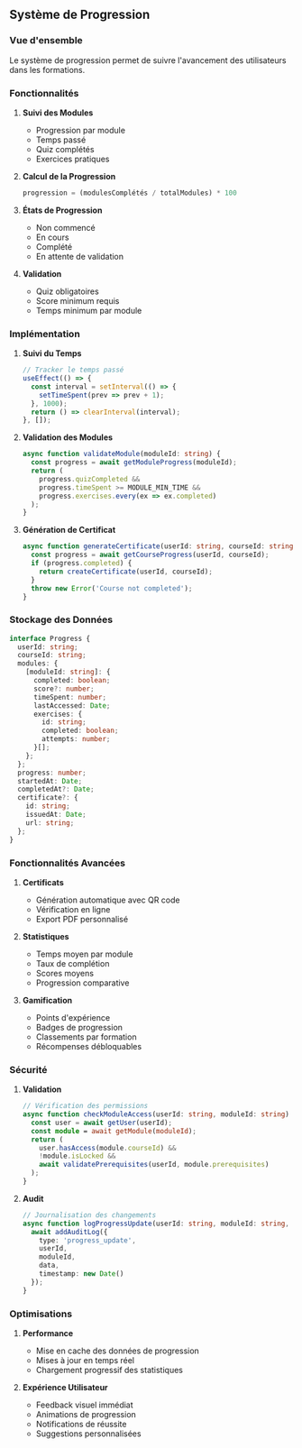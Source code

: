 ## Système de Progression

### Vue d'ensemble

Le système de progression permet de suivre l'avancement des utilisateurs dans les formations.

### Fonctionnalités

1. **Suivi des Modules**
   - Progression par module
   - Temps passé
   - Quiz complétés
   - Exercices pratiques

2. **Calcul de la Progression**
   ```typescript
   progression = (modulesComplétés / totalModules) * 100
   ```

3. **États de Progression**
   - Non commencé
   - En cours
   - Complété
   - En attente de validation

4. **Validation**
   - Quiz obligatoires
   - Score minimum requis
   - Temps minimum par module

### Implémentation

1. **Suivi du Temps**
   ```typescript
   // Tracker le temps passé
   useEffect(() => {
     const interval = setInterval(() => {
       setTimeSpent(prev => prev + 1);
     }, 1000);
     return () => clearInterval(interval);
   }, []);
   ```

2. **Validation des Modules**
   ```typescript
   async function validateModule(moduleId: string) {
     const progress = await getModuleProgress(moduleId);
     return (
       progress.quizCompleted &&
       progress.timeSpent >= MODULE_MIN_TIME &&
       progress.exercises.every(ex => ex.completed)
     );
   }
   ```

3. **Génération de Certificat**
   ```typescript
   async function generateCertificate(userId: string, courseId: string) {
     const progress = await getCourseProgress(userId, courseId);
     if (progress.completed) {
       return createCertificate(userId, courseId);
     }
     throw new Error('Course not completed');
   }
   ```

### Stockage des Données

```typescript
interface Progress {
  userId: string;
  courseId: string;
  modules: {
    [moduleId: string]: {
      completed: boolean;
      score?: number;
      timeSpent: number;
      lastAccessed: Date;
      exercises: {
        id: string;
        completed: boolean;
        attempts: number;
      }[];
    };
  };
  progress: number;
  startedAt: Date;
  completedAt?: Date;
  certificate?: {
    id: string;
    issuedAt: Date;
    url: string;
  };
}
```

### Fonctionnalités Avancées

1. **Certificats**
   - Génération automatique avec QR code
   - Vérification en ligne
   - Export PDF personnalisé

2. **Statistiques**
   - Temps moyen par module
   - Taux de complétion
   - Scores moyens
   - Progression comparative

3. **Gamification**
   - Points d'expérience
   - Badges de progression
   - Classements par formation
   - Récompenses débloquables

### Sécurité

1. **Validation**
   ```typescript
   // Vérification des permissions
   async function checkModuleAccess(userId: string, moduleId: string) {
     const user = await getUser(userId);
     const module = await getModule(moduleId);
     return (
       user.hasAccess(module.courseId) &&
       !module.isLocked &&
       await validatePrerequisites(userId, module.prerequisites)
     );
   }
   ```

2. **Audit**
   ```typescript
   // Journalisation des changements
   async function logProgressUpdate(userId: string, moduleId: string, data: any) {
     await addAuditLog({
       type: 'progress_update',
       userId,
       moduleId,
       data,
       timestamp: new Date()
     });
   }
   ```

### Optimisations

1. **Performance**
   - Mise en cache des données de progression
   - Mises à jour en temps réel
   - Chargement progressif des statistiques

2. **Expérience Utilisateur**
   - Feedback visuel immédiat
   - Animations de progression
   - Notifications de réussite
   - Suggestions personnalisées